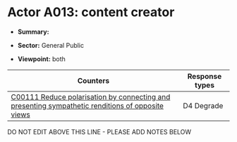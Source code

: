 # Actor A013: content creator 

* **Summary:** 

* **Sector:** General Public

* **Viewpoint:** both


| Counters | Response types |
| -------- | -------------- |
| [C00111 Reduce polarisation by connecting and presenting sympathetic renditions of opposite views](../counters/C00111.md) | D4 Degrade |


DO NOT EDIT ABOVE THIS LINE - PLEASE ADD NOTES BELOW